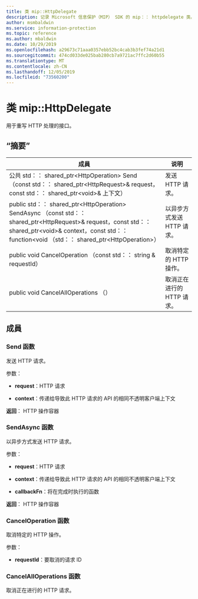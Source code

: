 ```yaml
---
title: 类 mip::HttpDelegate
description: 记录 Microsoft 信息保护（MIP） SDK 的 mip：： httpdelegate 类。
author: msmbaldwin
ms.service: information-protection
ms.topic: reference
ms.author: mbaldwin
ms.date: 10/29/2019
ms.openlocfilehash: a29673c71aaa0357ebb52bc4cab3b3fef74a21d1
ms.sourcegitcommit: 474cd033de025bab280cb7a9721ac7ffc2d60b55
ms.translationtype: MT
ms.contentlocale: zh-CN
ms.lasthandoff: 12/05/2019
ms.locfileid: "73560200"
---
```

# <a name="class-miphttpdelegate"></a>类 mip::HttpDelegate 
用于重写 HTTP 处理的接口。
  
## <a name="summary"></a>“摘要”
 成員                        | 说明                                
--------------------------------|---------------------------------------------
公共 std：： shared_ptr\<HttpOperation\> Send （const std：： shared_ptr\<HttpRequest\>& request，const std：： shared_ptr\<void\>& 上下文）  |  发送 HTTP 请求。
public std：： shared_ptr\<HttpOperation\> SendAsync （const std：： shared_ptr\<HttpRequest\>& request，const std：： shared_ptr\<void\>& context，const std：： function\<void （std：： shared_ptr\<HttpOperation\>）  |  以异步方式发送 HTTP 请求。
public void CancelOperation （const std：： string & requestId）  |  取消特定的 HTTP 操作。
public void CancelAllOperations （）  |  取消正在进行的 HTTP 请求。
  
## <a name="members"></a>成員
  
### <a name="send-function"></a>Send 函数
发送 HTTP 请求。

参数：  
* **request**：HTTP 请求 


* **context**：传递给导致此 HTTP 请求的 API 的相同不透明客户端上下文



  
**返回**： HTTP 操作容器
  
### <a name="sendasync-function"></a>SendAsync 函数
以异步方式发送 HTTP 请求。

参数：  
* **request**：HTTP 请求 


* **context**：传递给导致此 HTTP 请求的 API 的相同不透明客户端上下文 


* **callbackFn**：将在完成时执行的函数



  
**返回**： HTTP 操作容器
  
### <a name="canceloperation-function"></a>CancelOperation 函数
取消特定的 HTTP 操作。

参数：  
* **requestId**：要取消的请求 ID


  
### <a name="cancelalloperations-function"></a>CancelAllOperations 函数
取消正在进行的 HTTP 请求。